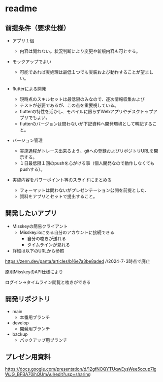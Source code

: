 
# readme

## 前提条件（要求仕様）

- アプリ１個
  - 内容は問わない。状況判断により変更や新規内容も可とする。

- モックアップでよい
  - 可能であれば実処理は最低１つでも実装および動作することが望ましい。

- flutterによる開発
  - 現時点のスキルセットは最低限のみなので、逐次情報収集および
  - テストが必要であるが、この点を重要視している。
  - flutterの特性を活かし、モバイルに限らずWebアプリやデスクトップアプリでもよい。
  - flutterのバージョンは問わないが下記資料へ開発環境として明記すること。

- バージョン管理
  - 実施過程がトレース出来るよう、gitへの登録およびリポジトリURLを開示する。
  - １日最低限１回のpushを心がける事（個人開発なので動作しなくてもpushする）。

- 実施内容をパワーポイント等のスライドにまとめる
  - フォーマットは問わないがプレゼンテーション公開を前提とした、
  - 資料をアプリとセットで提出すること。

## 開発したいアプリ

- Misskeyの簡易クライアント
  - Misskey.ioにある自分のアカウントに接続できる
    - 自分の呟きが送れる
    - タイムラインが見れる
- 詳細は以下のURLから参照

https://zenn.dev/panta/articles/b16e7a3be8aded
//2024･7･3時点で廃止

原則MisskeyのAPI仕様により

ログイン→タイムライン閲覧と呟きができる

## 開発リポジトリ

- main
  - 本番用ブランチ
- develop
  - 開発用ブランチ
- backup
  - バックアップ用ブランチ

## プレゼン用資料

https://docs.google.com/presentation/d/12gfNOQYTUqwEysWee5ocup7lgWJG_BFBA70ihQUmAuI/edit?usp=sharing
